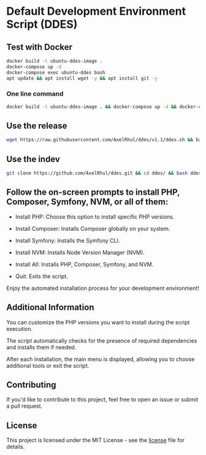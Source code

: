 # Default Development Environment Script (DDES)

## Test with Docker

```bash
docker build -t ubuntu-ddes-image .
docker-compose up -d
docker-compose exec ubuntu-ddes bash
apt update && apt install wget -y && apt install git -y
```

### One line command 
```bash
docker build -t ubuntu-ddes-image . && docker-compose up -d && docker-compose exec ubuntu-ddes bash
```

## Use the release

```bash
wget https://raw.githubusercontent.com/AxelRhul/ddes/v1.1/ddes.sh && bash ddes.sh && sudo rm -f ddes.sh
```

## Use the indev

```bash
git clone https://github.com/AxelRhul/ddes.git && cd ddes/ && bash ddes.sh 
```

## Follow the on-screen prompts to install PHP, Composer, Symfony, NVM, or all of them:

- Install PHP: Choose this option to install specific PHP versions.

- Install Composer: Installs Composer globally on your system.

- Install Symfony: Installs the Symfony CLI.

- Install NVM: Installs Node Version Manager (NVM).

- Install All: Installs PHP, Composer, Symfony, and NVM.

- Quit: Exits the script.

Enjoy the automated installation process for your development environment!

## Additional Information
You can customize the PHP versions you want to install during the script execution.

The script automatically checks for the presence of required dependencies and installs them if needed.

After each installation, the main menu is displayed, allowing you to choose additional tools or exit the script.

## Contributing
If you'd like to contribute to this project, feel free to open an issue or submit a pull request.

## License
This project is licensed under the MIT License - see the [license](LICENCE.md) file for details.